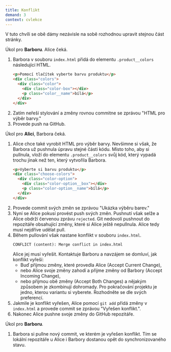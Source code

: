 ```yaml
---
title: Konflikt
demand: 3
context: cvlekce
---
```


V tuto chvíli se obě dámy nezávisle na sobě rozhodnou upravit stejnou část stránky.

Úkol pro **Barboru**. Alice čeká.

1. Barbora v souboru `index.html` přidá do elementu `.product__colors` následující HTML.
   ```html
   <p>Pomocí tlačítek vyberte barvu produktu</p>
   <div class="colors">
     <div class="color">
       <div class="color-box"></div>
       <p class="color__name">bílá</p>
     </div>
   </div>
   ```
1. Zatím neřeší stylování a změny rovnou commitne se zprávou "HTML pro výběr barvy."
1. Provede push na GitHub.

Úkol pro **Alici**, Barbora čeká.

1. Alice chce také vyrobit HTML pro výběr barvy. Nevšimne si však, že Barbora už pushnula úpravu stejné části kódu. Místo toho, aby si pullnula, vloží do elementu `.product__colors` svůj kód, který vypadá trochu jinak než ten, který vytvořila Barbora.
   ```html
   <p>Vyberte si barvu produktu</p>
   <div class="choose-colors">
     <div class="color-option">
       <div class="color-option__box"></div>
       <p class="color-option__name">bílá</p>
     </div>
   </div>
   ```
1. Provede commit svých změn se zprávou "Ukázka výběru barev."
1. Nyní se Alice pokusí provést push svých změn. Pushnutí však selže a Alice obdrží červenou zprávu `rejected`. Git nedovolí pushnout do repozitáře obsahující změny, které si Alice ještě nepullnula. Alice tedy musí nejdříve udělat pull.
1. Během pullování však nastane konflikt v souboru `index.html`.
   ```
   CONFLICT (content): Merge conflict in index.html
   ```
   Alice jej musí vyřešit. Kontaktuje Barboru a navzájem se domluví, jak konflikt vyřeší:
   - Buď přijmou změny, které provedla Alice (Accept Current Change),
   - nebo Alice svoje změny zahodí a přijme změny od Barbory (Accept Incoming Change),
   - nebo přijmou obě změny (Accept Both Changes) a nějakým způsobem je zkombinují dohromady.
     Pro pokračování projektu je jedno, kterou variantu si vyberete. Rozhodněte se dle svých preferencí.
1. Jakmile je konflikt vyřešen, Alice pomocí `git add` přidá změny v `index.html` a provede commit se zprávou "Vyřešen konflikt.".
1. Nakonec Alice pushne svoje změny do GitHub repozitáře.

Úkol pro **Barboru**.

1. Barbora si pullne nový commit, ve kterém je vyřešen konflikt. Tím se lokální repozitáře u Alice i Barbory dostanou opět do synchronizovaného stavu.
